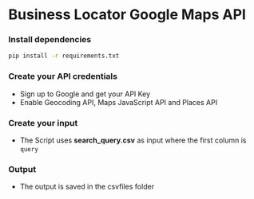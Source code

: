# Business Locator Google Maps API

### Install dependencies
```bash
pip install -r requirements.txt
```

### Create your API credentials
* Sign up to Google and get your API Key
* Enable Geocoding API, Maps JavaScript API and Places API

### Create your input
* The Script uses **search_query.csv** as input where the first column is `query`

### Output
* The output is saved in the csvfiles folder